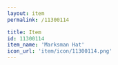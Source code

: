 ```yaml
---
layout: item
permalink: /11300114

title: Item
id: 11300114
item_name: 'Marksman Hat'
icon_url: 'item/icon/11300114.png'
---
```

